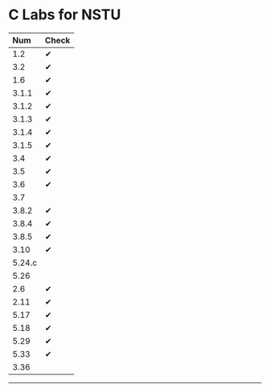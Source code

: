 # C Labs for NSTU
|Num|Check|
|:-|:-|
|1.2 |✔|
|3.2 |✔|
|1.6 |✔|
|3.1.1 |✔|
|3.1.2 |✔|
|3.1.3 |✔|
|3.1.4 |✔|
|3.1.5 |✔|
|3.4 |✔|
|3.5 |✔|
|3.6 |✔|
|3.7 | |
|3.8.2 |✔|
|3.8.4 |✔|
|3.8.5 |✔|
|3.10 |✔|
|5.24.с | |
|5.26 | |
|2.6 |✔|
|2.11 |✔|
|5.17 |✔|
|5.18 |✔|
|5.29 |✔|
|5.33 |✔|
|3.36 | |

***
